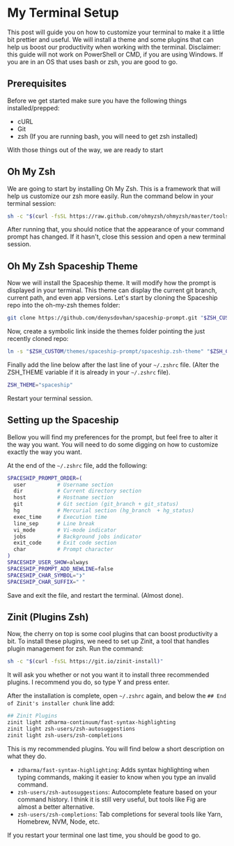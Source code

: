 # My Terminal Setup

This post will guide you on how to customize your terminal to make it a little bit prettier and useful. We will install a theme and some plugins that can help us boost our productivity when working with the terminal.
Disclaimer: this guide will not work on PowerShell or CMD, if you are using Windows. If you are in an OS that uses bash or zsh, you are good to go.

## Prerequisites

Before we get started make sure you have the following things installed/prepped:

- cURL
- Git
- zsh (If you are running bash, you will need to get zsh installed)

With those things out of the way, we are ready to start

## Oh My Zsh

We are going to start by installing Oh My Zsh. This is a framework that will help us customize our zsh more easily. Run the command below in your terminal session:

```sh
sh -c "$(curl -fsSL https://raw.github.com/ohmyzsh/ohmyzsh/master/tools/install.sh)"
```

After running that, you should notice that the appearance of your command prompt has changed. If it hasn't, close this session and open a new terminal session.

## Oh My Zsh Spaceship Theme

Now we will install the Spaceship theme. It will modify how the prompt is displayed in your terminal. This theme can display the current git branch, current path, and even app versions.
Let's start by cloning the Spaceship repo into the oh-my-zsh themes folder:

```sh
git clone https://github.com/denysdovhan/spaceship-prompt.git "$ZSH_CUSTOM/themes/spaceship-prompt"
```

Now, create a symbolic link inside the themes folder pointing the just recently cloned repo:

```sh
ln -s "$ZSH_CUSTOM/themes/spaceship-prompt/spaceship.zsh-theme" "$ZSH_CUSTOM/themes/spaceship.zsh-theme"
```

Finally add the line below after the last line of your `~/.zshrc` file. (Alter the ZSH_THEME variable if it is already in your `~/.zshrc` file).

```sh
ZSH_THEME="spaceship"
```

Restart your terminal session.

## Setting up the Spaceship

Bellow you will find my preferences for the prompt, but feel free to alter it the way you want. You will need to do some digging on how to customize exactly the way you want.

At the end of the `~/.zshrc` file, add the following:

```sh
SPACESHIP_PROMPT_ORDER=(
  user          # Username section
  dir           # Current directory section
  host          # Hostname section
  git           # Git section (git_branch + git_status)
  hg            # Mercurial section (hg_branch  + hg_status)
  exec_time     # Execution time
  line_sep      # Line break
  vi_mode       # Vi-mode indicator
  jobs          # Background jobs indicator
  exit_code     # Exit code section
  char          # Prompt character
)
SPACESHIP_USER_SHOW=always
SPACESHIP_PROMPT_ADD_NEWLINE=false
SPACESHIP_CHAR_SYMBOL="❯"
SPACESHIP_CHAR_SUFFIX=" "
```

Save and exit the file, and restart the terminal. (Almost done).

## Zinit (Plugins Zsh)

Now, the cherry on top is some cool plugins that can boost productivity a bit.
To install these plugins, we need to set up Zinit, a tool that handles plugin management for zsh. Run the command:

```sh
sh -c "$(curl -fsSL https://git.io/zinit-install)"
```

It will ask you whether or not you want it to install three recommended plugins. I recommend you do, so type Y and press enter.

After the installation is complete, open `~/.zshrc` again, and below the `## End of Zinit's installer chunk` line add:

```sh
## Zinit Plugins
zinit light zdharma-continuum/fast-syntax-highlighting
zinit light zsh-users/zsh-autosuggestions
zinit light zsh-users/zsh-completions
```

This is my recommended plugins. You will find below a short description on what they do.

- `zdharma/fast-syntax-highlighting`: Adds syntax highlighting when typing commands, making it easier to know when you type an invalid command.
- `zsh-users/zsh-autosuggestions`: Autocomplete feature based on your command history. I think it is still very useful, but tools like Fig are almost a better alternative.
- `zsh-users/zsh-completions`: Tab completions for several tools like Yarn, Homebrew, NVM, Node, etc.

If you restart your terminal one last time, you should be good to go.
